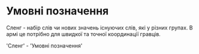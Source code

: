 # Умовні позначення

Сленг - набір слів чи нових значень існуючих слів, які у різних групах.
В армі це потрібно для швидкої та точної координації гравців.

'Сленг' - 'Умовні позначення'
